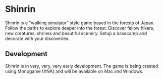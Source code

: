 # Shinrin

Shinrin is a "walking simulator" style game based in the forests of Japan. Follow the paths to explore deeper into the forest. Discover fellow hikers, new creatures, shrines and beautiful scenery. Setup a basecamp and decorate with your discoveries.

## Development

Shinrin is in very, very, very early development. The game is being created using Monogame (XNA) and will be available on Mac and Windows.
